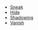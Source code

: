 - [Sneak](</SkillSystem/Specialties/Sneak.md>)
- [Hide](</SkillSystem/Specialties/Hide.md>)
- [Shadowing](</SkillSystem/Specialties/Shadowing.md>)
- [Vanish](</SkillSystem/Specialties/Vanish.md>)
